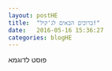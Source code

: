 ```yaml
---
layout: postHE
title:  "ברוכים הבאים לג'קיל!"
date:   2016-05-16 15:36:27
categories: blogHE
---
```

פוסט לדוגמא
